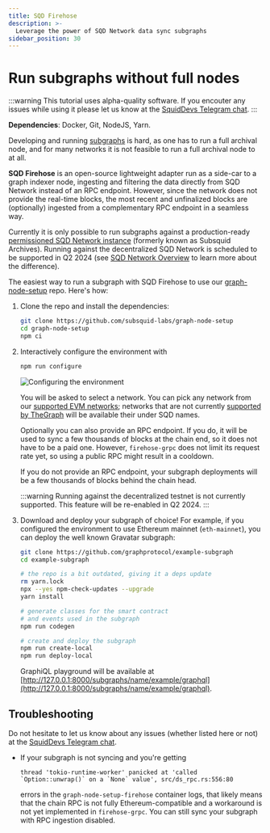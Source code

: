 ```yaml
---
title: SQD Firehose
description: >-
  Leverage the power of SQD Network data sync subgraphs
sidebar_position: 30
---
```


# Run subgraphs without full nodes

:::warning
This tutorial uses alpha-quality software. If you encouter any issues while using it please let us know at the [SquidDevs Telegram chat](https://t.me/HydraDevs).
:::

**Dependencies**: Docker, Git, NodeJS, Yarn.

Developing and running [subgraphs](https://thegraph.com/docs/en/glossary/) is hard, as one has to run a full archival node, and for many networks it is not feasible to run a full archival node to at all. 

**SQD Firehose** is an open-source lightweight adapter run as a side-car to a graph indexer node, ingesting and filtering the data directly from SQD Network instead of an RPC endpoint. However, since the network does not provide the real-time blocks, the most recent and unfinalized blocks are (optionally) ingested from a complementary RPC endpoint in a seamless way.

Currently it is only possible to run subgraphs against a production-ready [permissioned SQD Network instance](/subsquid-network/overview/#open-private-network) (formerly known as Subsquid Archives). Running against the decentralized SQD Network is scheduled to be supported in Q2 2024 (see [SQD Network Overview](/subsquid-network/overview) to learn more about the difference).

The easiest way to run a subgraph with SQD Firehose to use our [graph-node-setup](https://github.com/subsquid-labs/graph-node-setup) repo. Here's how:

1. Clone the repo and install the dependencies:
   ```bash
   git clone https://github.com/subsquid-labs/graph-node-setup
   cd graph-node-setup
   npm ci
   ```

2. Interactively configure the environment with
   ```bash
   npm run configure
   ```

   ![Configuring the environment](subgraphs-support-configuration.gif)

   You will be asked to select a network. You can pick any network from our [supported EVM networks](/subsquid-network/reference/evm-networks); networks that are not currently [supported by TheGraph](https://thegraph.com/docs/en/developing/supported-networks/) will be available their under SQD names.

   Optionally you can also provide an RPC endpoint. If you do, it will be used to sync a few thousands of blocks at the chain end, so it does not have to be a paid one. However, `firehose-grpc` does not limit its request rate yet, so using a public RPC might result in a cooldown.

   If you do not provide an RPC endpoint, your subgraph deployments will be a few thousands of blocks behind the chain head.

   :::warning
   Running against the decentralized testnet is not currently supported. This feature will be re-enabled in Q2 2024.
   :::

3. Download and deploy your subgraph of choice! For example, if you configured the environment to use Ethereum mainnet (`eth-mainnet`), you can deploy the well known Gravatar subgraph:
   ```bash
   git clone https://github.com/graphprotocol/example-subgraph
   cd example-subgraph

   # the repo is a bit outdated, giving it a deps update
   rm yarn.lock
   npx --yes npm-check-updates --upgrade
   yarn install

   # generate classes for the smart contract
   # and events used in the subgraph
   npm run codegen

   # create and deploy the subgraph
   npm run create-local
   npm run deploy-local
   ```
   GraphiQL playground will be available at [http://127.0.0.1:8000/subgraphs/name/example/graphql](http://127.0.0.1:8000/subgraphs/name/example/graphql).

## Troubleshooting

Do not hesitate to let us know about any issues (whether listed here or not) at the [SquidDevs Telegram chat](https://t.me/HydraDevs).

* If your subgraph is not syncing and you're getting
  ```
  thread 'tokio-runtime-worker' panicked at 'called `Option::unwrap()` on a `None` value', src/ds_rpc.rs:556:80
  ```
  errors in the `graph-node-setup-firehose` container logs, that likely means that the chain RPC is not fully Ethereum-compatible and a workaround is not yet implemented in `firehose-grpc`. You can still sync your subgraph with RPC ingestion disabled.
